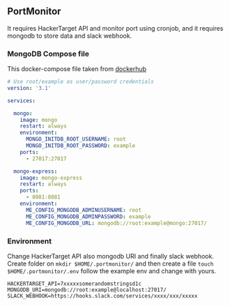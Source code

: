 ## PortMonitor

It requires HackerTarget API and monitor port using cronjob, and it requires mongodb to store data and slack webhook.

### MongoDB Compose file

This docker-compose file taken from [dockerhub](https://hub.docker.com/_/mongo)

```yaml
# Use root/example as user/password credentials
version: '3.1'

services:

  mongo:
    image: mongo
    restart: always
    environment:
      MONGO_INITDB_ROOT_USERNAME: root
      MONGO_INITDB_ROOT_PASSWORD: example
    ports:
      - 27017:27017

  mongo-express:
    image: mongo-express
    restart: always
    ports:
      - 8081:8081
    environment:
      ME_CONFIG_MONGODB_ADMINUSERNAME: root
      ME_CONFIG_MONGODB_ADMINPASSWORD: example
      ME_CONFIG_MONGODB_URL: mongodb://root:example@mongo:27017/
```

### Environment

Change HackerTarget API also mongodb URI and finally slack webhook. Create folder on `mkdir $HOME/.portmonitor/` and
then create a file `touch $HOME/.portmonitor/.env` follow the example env and change with yours.

```dotenv
HACKERTARGET_API=7xxxxxsomerandomstringsd1c
MONGODB_URI=mongodb://root:example@localhost:27017/
SLACK_WEBHOOK=https://hooks.slack.com/services/xxxx/xxx/xxxxx
```

